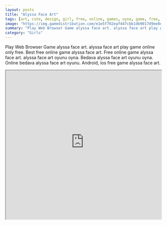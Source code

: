 ```yaml
---
layout: posts
title: "Alyssa Face Art"
tags: [art, cute, design, girl, free, online, games, oyna, game, free, games, play, play, games]
image: "https://img.gamedistribution.com/e1e5f702eaf447cbb1db9017d9ee8ed6.jpg"
summary: "Play Web Browser Game alyssa face art. alyssa face art play game online only free. Best free online game alyssa face art. Free online game alyssa face art. alyssa face art oyunu oyna. Bedava alyssa face art oyunu oyna. Online bedava alyssa face art oyunu. Android, ios free game alyssa face art."
category: "Girls"
---
```


Play Web Browser Game alyssa face art. alyssa face art play game online only free. Best free online game alyssa face art. Free online game alyssa face art. alyssa face art oyunu oyna. Bedava alyssa face art oyunu oyna. Online bedava alyssa face art oyunu. Android, ios free game alyssa face art.

<iframe width="100%" height="480px;" src="https://html5.gamedistribution.com/e1e5f702eaf447cbb1db9017d9ee8ed6/"></iframe>